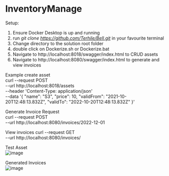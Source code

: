 # InventoryManage 
Setup: 
1. Ensure Docker Desktop is up and running 
2. run  *git clone https://github.com/Terhile/Bell.git* in your favourite terminal
3. Change directory to the solution root folder 
4. double click on Dockerize.sh or Dockerize.bat 
5. Navigate to http://localhost:8018/swagger/index.html to CRUD assets 
6. Navigate to http://localhost:8080/swagger/index.html to generate and view invoices 

Example create asset\
curl --request POST \
  --url http://localhost:8018/assets \
  --header 'Content-Type: application/json' \
  --data '{
  "name": "S3",
  "price": 10,
  "validFrom": "2021-10-20T12:48:13.832Z",
  "validTo": "2022-10-20T12:48:13.832Z"
}'

Generate Invoice Request\
curl --request POST \
  --url http://localhost:8080/invoices/2022-12-01
  
View invoices 
curl --request GET \
  --url http://localhost:8080/invoices/
  
  
  
  
  Test Asset\
  ![image](https://user-images.githubusercontent.com/37341079/196955140-fb3f7021-ee19-4f1e-a676-aa92dafa4a70.png)
  
  Generated Invoices\
  ![image](https://user-images.githubusercontent.com/37341079/196956553-f66e0ce8-40e5-438c-b4f4-18daf9d2f1f5.png)

